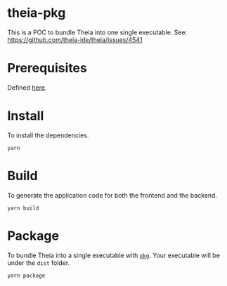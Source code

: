# theia-pkg
This is a POC to bundle Theia into one single executable.
See: https://github.com/theia-ide/theia/issues/4541

# Prerequisites
Defined [here](https://github.com/theia-ide/theia/blob/master/doc/Developing.md#prerequisites).

# Install
To install the dependencies.
```
yarn
```

# Build
To generate the application code for both the frontend and the backend.
```
yarn build
```

# Package
To bundle Theia into a single executable with [`pkg`](https://github.com/zeit/pkg).
Your executable will be under the `dist` folder.
```
yarn package
```

